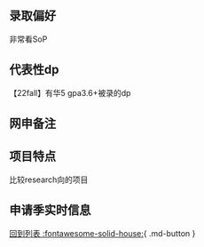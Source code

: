 ## 录取偏好
非常看SoP
## 代表性dp
【22fall】有华5 gpa3.6+被录的dp
## 网申备注

## 项目特点
比较research向的项目
## 申请季实时信息

[回到列表 :fontawesome-solid-house:](选校梯度.md){ .md-button }

